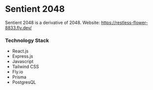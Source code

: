 # Sentient 2048

Sentient 2048 is a derivative of 2048.
Website: https://restless-flower-8833.fly.dev/

### Technology Stack

- React.js
- Express.js
- Javascript
- Tailwind CSS
- Fly.io
- Prisma
- PostgresQL

